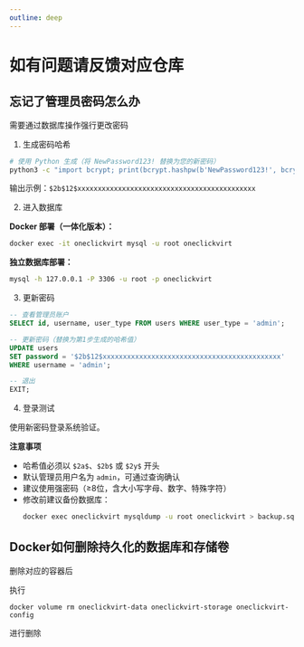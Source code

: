 ```yaml
---
outline: deep
---
```


# 如有问题请反馈对应仓库

## 忘记了管理员密码怎么办

需要通过数据库操作强行更改密码

1. 生成密码哈希

```bash
# 使用 Python 生成（将 NewPassword123! 替换为您的新密码）
python3 -c "import bcrypt; print(bcrypt.hashpw(b'NewPassword123!', bcrypt.gensalt()).decode('utf-8'))"
```

输出示例：`$2b$12$xxxxxxxxxxxxxxxxxxxxxxxxxxxxxxxxxxxxxxxxxxxx`

2. 进入数据库

**Docker 部署（一体化版本）：**
```bash
docker exec -it oneclickvirt mysql -u root oneclickvirt
```

**独立数据库部署：**
```bash
mysql -h 127.0.0.1 -P 3306 -u root -p oneclickvirt
```

3. 更新密码

```sql
-- 查看管理员账户
SELECT id, username, user_type FROM users WHERE user_type = 'admin';

-- 更新密码（替换为第1步生成的哈希值）
UPDATE users 
SET password = '$2b$12$xxxxxxxxxxxxxxxxxxxxxxxxxxxxxxxxxxxxxxxxxxxx' 
WHERE username = 'admin';

-- 退出
EXIT;
```

4. 登录测试

使用新密码登录系统验证。

**注意事项**

- 哈希值必须以 `$2a$`、`$2b$` 或 `$2y$` 开头
- 默认管理员用户名为 `admin`，可通过查询确认
- 建议使用强密码（≥8位，含大小写字母、数字、特殊字符）
- 修改前建议备份数据库：
  ```bash
  docker exec oneclickvirt mysqldump -u root oneclickvirt > backup.sql
  ```

## Docker如何删除持久化的数据库和存储卷

删除对应的容器后

执行

```shell
docker volume rm oneclickvirt-data oneclickvirt-storage oneclickvirt-config
```

进行删除
